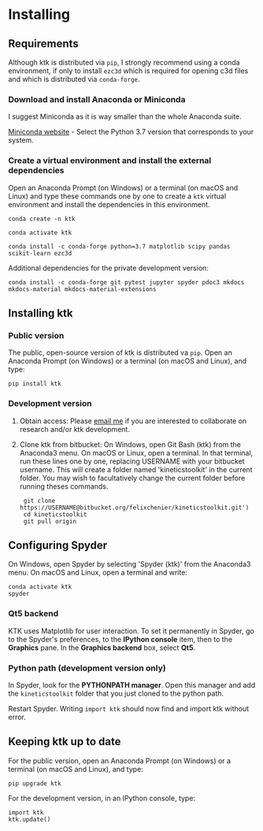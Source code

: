Installing
==========

Requirements
------------

Although ktk is distributed via `pip`, I strongly recommend using a conda environment, if only to install `ezc3d` which is required for opening c3d files and which is distributed via `conda-forge`.

### Download and install Anaconda or Miniconda ###

I suggest Miniconda as it is way smaller than the whole Anaconda suite.

[Miniconda website](https://docs.conda.io/en/latest/miniconda.html) - Select the Python 3.7 version that corresponds to your system.

### Create a virtual environment and install the external dependencies ###

Open an Anaconda Prompt (on Windows) or a terminal (on macOS and Linux) and type these commands one by one to create a `ktk` virtual environment and install the dependencies in this environment.

    conda create -n ktk

    conda activate ktk

    conda install -c conda-forge python=3.7 matplotlib scipy pandas scikit-learn ezc3d

Additional dependencies for the private development version:

    conda install -c conda-forge git pytest jupyter spyder pdoc3 mkdocs mkdocs-material mkdocs-material-extensions
    

Installing ktk
--------------

### Public version ###

The public, open-source version of ktk is distributed va `pip`. Open an Anaconda Prompt (on Windows) or a terminal (on macOS and Linux), and type:

    pip install ktk

### Development version ###

1. Obtain access: Please [email me](mailto:chenier.felix@uqam.ca) if you are interested to collaborate on research and/or ktk development.

2. Clone ktk from bitbucket: On Windows, open Git Bash (ktk) from the Anaconda3 menu. On macOS or Linux, open a terminal. In that terminal, run these lines one by one, replacing USERNAME with your bitbucket username. This will create a folder named 'kineticstoolkit' in the current folder. You may wish to facultatively change the current folder before running theses commands.

        git clone https://USERNAME@bitbucket.org/felixchenier/kineticstoolkit.git')
        cd kineticstoolkit
        git pull origin


Configuring Spyder
------------------

On Windows, open Spyder by selecting 'Spyder (ktk)' from the Anaconda3 menu. On macOS and Linux, open a terminal and write:

	conda activate ktk
	spyder

### Qt5 backend ###

KTK uses Matplotlib for user interaction. To set it permanently in Spyder, go to the Spyder's preferences, to the **IPython console** item, then to the
**Graphics** pane. In the **Graphics backend** box, select **Qt5**.

### Python path (development version only) ###

In Spyder, look for the **PYTHONPATH manager**. Open this manager and add the
`kineticstoolkit` folder that you just cloned to the python path.

Restart Spyder. Writing `import ktk` should now find and import ktk without error.


Keeping ktk up to date
----------------------

For the public version, open an Anaconda Prompt (on Windows) or a terminal (on macOS and Linux), and type:

    pip upgrade ktk
    
For the development version, in an IPython console, type:

    import ktk
    ktk.update()    
